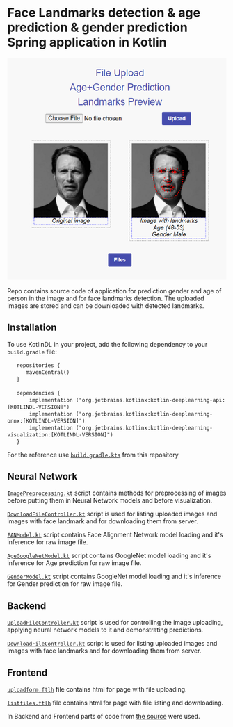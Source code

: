 # Face Landmarks detection & age prediction & gender prediction Spring application in Kotlin

![](readme_images/frontendimage1.png)

Repo contains source code of application for prediction gender and age of person in the image and for face landmarks detection. The uploaded images are stored and can be downloaded with detected landmarks.

## Installation

To use KotlinDL in your project, add the following dependency to your `build.gradle` file:
```
   repositories {
      mavenCentral()
   }
   
   dependencies {
       implementation ("org.jetbrains.kotlinx:kotlin-deeplearning-api:[KOTLINDL-VERSION]")
       implementation ("org.jetbrains.kotlinx:kotlin-deeplearning-onnx:[KOTLINDL-VERSION]")
       implementation ("org.jetbrains.kotlinx:kotlin-deeplearning-visualization:[KOTLINDL-VERSION]")
   }
```
For the reference use [`build.gradle.kts`](./build.gradle.kts) from this repository

## Neural Network
[`ImagePreprocessing.kt`](src/main/kotlin/org/decembrist/faceprocessing/neuralnetwork/imageprocessing/ImagePreprocessing.kt) script contains methods for preprocessing of images before putting them in Neural Network models and before visualization.

[`DownloadFileController.kt`](src/main/kotlin/inference.kt) script is used for listing uploaded images and images with face landmark and for downloading them from server.

[`FANModel.kt`](src/main/kotlin/org/decembrist/faceprocessing/neuralnetwork/FANModel.kt) script contains Face Alignment Network model loading and it's inference for raw image file.

[`AgeGoogleNetModel.kt`](src/main/kotlin/org/decembrist/faceprocessing/neuralnetwork/AgeGoogleNetModel.kt) script contains GoogleNet model loading and it's inference for Age prediction for raw image file.

[`GenderModel.kt`](src/main/kotlin/org/decembrist/faceprocessing/neuralnetwork/GenderGoogleNetModel.kt) script contains GoogleNet model loading and it's inference for Gender prediction for raw image file.

## Backend

[`UploadFileController.kt`](https://github.com/korney3/kotlindl-face-processing/blob/master/src/main/kotlin/org/decembrist/faceprocessing/controller/UploadFileController.kt) script is used for controlling the image uploading, applying neural network models to it and demonstrating predictions.

[`DownloadFileController.kt`](src/main/kotlin/org/decembrist/faceprocessing/controller/DownloadFileController.kt) script is used for listing uploaded images and images with face landmarks and for downloading them from server.

## Frontend

[`uploadform.ftlh`](src/main/resources/templates/uploadform.ftlh) file contains html for page with file uploading.

[`listfiles.ftlh`](src/main/resources/templates/listfiles.ftlh) file contains html for page with file listing and downloading.

In Backend and Frontend parts of code from [the source](https://ozenero.com/kotlin-springboot-upload-download-file-multipartfile-thymeleaf-bootstrap-4) were used.
